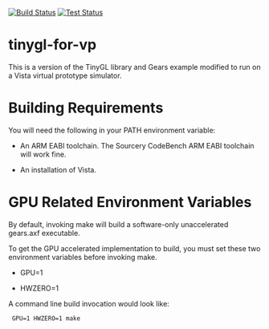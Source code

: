 
[![Build Status](https://virtuest-stage.cloudsourcery.com/badge/MentorEmbedded/gears-demo-for-vp/build/status.gif)](https://virtuest-stage.cloudsourcery.com/builds) [![Test Status](https://virtuest-stage.cloudsourcery.com/badge/MentorEmbedded/gears-demo-for-vp/tests/status.gif)](https://virtuest-stage.cloudsourcery.com/builds) 

tinygl-for-vp
=============

This is a version of the TinyGL library and Gears example modified to run on a Vista virtual prototype simulator.

Building Requirements
=========================

You will need the following in your PATH environment variable:

- An ARM EABI toolchain. The Sourcery CodeBench ARM EABI toolchain will work fine.

- An installation of Vista.

GPU Related Environment Variables
=========================

By default, invoking make will build a software-only unaccelerated
gears.axf executable.

To get the GPU accelerated implementation to build, you must set these
two environment variables before invoking make.

- GPU=1

- HWZERO=1

A command line build invocation would look like:

	 GPU=1 HWZERO=1 make

